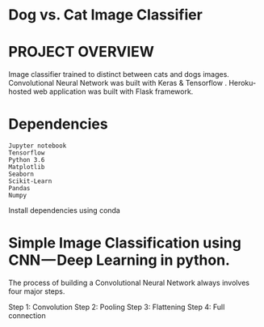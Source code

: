 # Dog vs. Cat Image Classifier
# PROJECT OVERVIEW

Image classifier trained to distinct between cats and dogs images. Convolutional Neural Network was built with Keras & Tensorflow . Heroku-hosted web application was built with Flask framework. 

# Dependencies

    Jupyter notebook
    Tensorflow 
    Python 3.6
    Matplotlib
    Seaborn
    Scikit-Learn
    Pandas
    Numpy
    
Install dependencies using conda

# Simple Image Classification using CNN — Deep Learning in python.

The process of building a Convolutional Neural Network always involves four major steps.

Step 1: Convolution
Step 2: Pooling
Step 3: Flattening
Step 4: Full connection 
